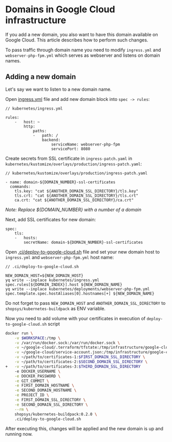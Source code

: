 # Domains in Google Cloud infrastructure
If you add a new domain, you also want to have this domain available on Google Cloud. This article describes how to perform such changes.

To pass traffic through domain name you need to modify `ingress.yml` and `webserver-php-fpm.yml` which serves as webserver and listens on domain names.

## Adding a new domain

Let's say we want to listen to a new domain name.

Open [ingress.yml](/project-base/kubernetes/ingress.yml) file and add new domain block into `spec -> rules`:

```
// kubernetes/ingress.yml

rules:
    -   host: ~
        http:
            paths:
            -   path: /
                backend:
                    serviceName: webserver-php-fpm
                    servicePort: 8080
```

Create secrets from SSL certificate in `ingress-patch.yaml` in `kubernetes/kustomize/overlays/production/ingress-patch.yaml`:
```
// kubernetes/kustomize/overlays/production/ingress-patch.yaml

- name: domain-${DOMAIN_NUMBER}-ssl-certificates
  commands:
    tls.key: "cat ${ANOTHER_DOMAIN_SSL_DIRECTORY}/tls.key"
    tls.crt: "cat ${ANOTHER_DOMAIN_SSL_DIRECTORY}/tls.crt"
    ca.crt: "cat ${ANOTHER_DOMAIN_SSL_DIRECTORY}/ca.crt"
```

*Note: Replace ${DOMAIN_NUMBER} with a number of a domain*

Next, add SSL certificates for new domain:

```
spec:
    tls:
    -   hosts:
        secretName: domain-${DOMAIN_NUMBER}-ssl-certificates
```

Open [.ci/deploy-to-google-cloud.sh](/project-base/.ci/deploy-to-google-cloud.sh) file and set your new domain host to `ingress.yml` and `webserver-php-fpm.yml` host name:

```
// .ci/deploy-to-google-cloud.sh

NEW_DOMAIN_HOST=${NEW_DOMAIN_HOST}
yq write --inplace kubernetes/ingress.yml spec.rules[${DOMAIN_INDEX}].host ${NEW_DOMAIN_NAME}
yq write --inplace kubernetes/deployments/webserver-php-fpm.yml spec.template.spec.hostAliases[0].hostnames[+] ${NEW_DOMAIN_NAME}
```

Do not forget to pass `NEW_DOMAIN_HOST` and `ANOTHER_DOMAIN_SSL_DIRECTORY` to `shopsys/kubernetes-buildpack` as ENV variable.

Now you need to add volume with your certificates in execution of `deploy-to-google-cloud.sh` script

```bash
docker run \
    -v $WORKSPACE:/tmp \
    -v /var/run/docker.sock:/var/run/docker.sock \
    -v ~/google-cloud/.terraform/tfstate:/tmp/infrastructure/google-cloud/tfstate \
    -v ~/google-cloud/service-account.json:/tmp/infrastructure/google-cloud/service-account.json \
    -v ~/path/to/certificates-1:$FIRST_DOMAIN_SSL_DIRECTORY \
    -v ~/path/to/certificates-2:$SECOND_DOMAIN_SSL_DIRECTORY \
+   -v ~/path/to/certificates-3:$THIRD_DOMAIN_SSL_DIRECTORY
    -e DOCKER_USERNAME \
    -e DOCKER_PASSWORD \
    -e GIT_COMMIT \
    -e FIRST_DOMAIN_HOSTNAME \
    -e SECOND_DOMAIN_HOSTNAME \
    -e PROJECT_ID \
    -e FIRST_DOMAIN_SSL_DIRECTORY \
    -e SECOND_DOMAIN_SSL_DIRECTORY \
    --rm \
    shopsys/kubernetes-buildpack:0.2.0 \
    .ci/deploy-to-google-cloud.sh
```

After executing this, changes will be applied and the new domain is up and running now.
